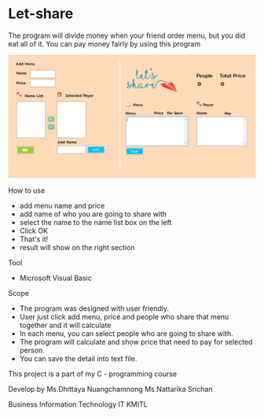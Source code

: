 # Let-share
The program will divide money when your friend order menu, but you did eat all of it. You can pay money fairly by using this program 

![](https://github.com/NattarikaPraew/Let-share/blob/master/image/ui.png)

How to use
- add menu name and price
- add name of who you are going to share with
- select the name to the name list box on the left
- Click OK
- That's it!
- result will show on the right section

Tool
- Microsoft Visual Basic


Scope
- The program was designed with user friendly. 
- User just click add menu, price and people who share that menu together and it will calculate
- In each menu, you can select people who are going to share with.
- The program will calculate and show price that need to pay for selected person.
- You can save the detail into text file.


This project is a part of my C - programming course


Develop by
Ms.Dhittaya Nuangchamnong
Ms.Nattarika Srichan

Business Information Technology IT KMITL
